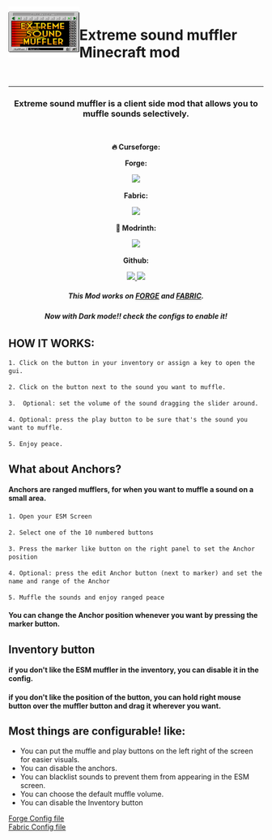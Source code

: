 <img align="left" width="140" height="100" src="Common/src/main/resources/esm_logo.png">
<h1> Extreme sound muffler Minecraft mod</h1>
<br/>

---
<h3 align="center"> Extreme sound muffler is a client side mod that allows you to muffle sounds selectively. </h3> 
<br/>
<p align="center"> <b> 🔥 Curseforge:   </b> </p>

<p align="center"> <b> Forge: </b> </p>
<p align="center">
  <a href="https://www.curseforge.com/minecraft/mc-mods/extreme-sound-muffler" alt="Downloads">
        <img src="http://cf.way2muchnoise.eu/full_363363_downloads.svg" /> </a>
</p>
<p align="center"> <b> Fabric: </b> </p>
<p align="center">
  <a href="https://www.curseforge.com/minecraft/mc-mods/extreme-sound-muffler-fabric-official" alt="Downloads">
        <img src="http://cf.way2muchnoise.eu/full_566140_downloads.svg" /> </a>
</p>

<p align="center"> <b> 🔧 Modrinth:   </b> </p>
<p align="center">
  <a href=https://modrinth.com/mod/extreme_sound_muffler alt="Downloads">
  <img src="https://img.shields.io/modrinth/dt/extreme_sound_muffler?color=00AF5C&label=Downloads&style=flat&logo=modrinth" /> </a>
</p>

<p align="center"> <b> Github: </b> </p>
<p align="center">
  <a href="https://github.com/LeoBeliik/ExtremeSoundMuffler/issues" alt="Issues">
        <img src="https://img.shields.io/github/issues/LeoBeliik/ExtremeSoundMuffler.svg?style=for-the-badge" /> </a>
  <a href="https://github.com/LeoBeliik/ExtremeSoundMuffler/blob/master/LICENSE.txt" alt="License">
        <img src="https://img.shields.io/github/license/LeoBeliik/ExtremeSoundMuffler.svg?style=for-the-badge" /> </a>  
</p>
  
  <h5 align="center"><b>This Mod works on <a href= https://files.minecraftforge.net/net/minecraftforge/forge alt="FORGE"> FORGE</a> and <a href= https://fabricmc.net/use/installer/ alt="FABRIC"> FABRIC</a>.</b></h5>

<h6 align="center"><b>Now with Dark mode!! check the configs to enable it!</b></h6>


## HOW IT WORKS:

    1. Click on the button in your inventory or assign a key to open the gui.

    2. Click on the button next to the sound you want to muffle.

    3.  Optional: set the volume of the sound dragging the slider around.

    4. Optional: press the play button to be sure that's the sound you want to muffle.

    5. Enjoy peace.

## What about Anchors?
#### Anchors are ranged mufflers, for when you want to muffle a sound on a small area.

    1. Open your ESM Screen

    2. Select one of the 10 numbered buttons

    3. Press the marker like button on the right panel to set the Anchor position

    4. Optional: press the edit Anchor button (next to marker) and set the name and range of the Anchor

    5. Muffle the sounds and enjoy ranged peace

#### You can change the Anchor position whenever you want by pressing the marker button.

## Inventory button

#### if you don't like the ESM muffler in the inventory, you can disable it in the config. 
#### if you don't like the position of the button, you can hold right mouse button over the muffler button and drag it wherever you want.

## Most things are configurable! like:

 - You can put the muffle and play buttons on the left right of the screen for easier visuals.
 - You can disable the anchors.
 - You can blacklist sounds to prevent them from appearing in the ESM screen.
 - You can choose the default muffle volume.
 - You can disable the Inventory button

<a href= https://github.com/LeoBeliik/ExtremeSoundMuffler/blob/master/Default_Config_At_3.15%2BForge.toml> Forge Config file</a>
<br/>
<a href= https://github.com/LeoBeliik/ExtremeSoundMuffler/blob/master/Default_Config_At_3.20%2BFabric.json5> Fabric Config file</a>
